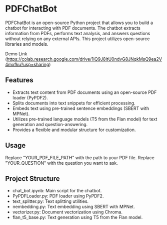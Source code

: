 # PDFChatBot

PDFChatBot is an open-source Python project that allows you to build a chatbot for interacting with PDF documents. The chatbot extracts information from PDFs, performs text analysis, and answers questions without relying on any external APIs. This project utilizes open-source libraries and models.

Demo Link (https://colab.research.google.com/drive/1iQ9J8ltU0ndvG8JNqkMsQ9ea2V4mxfku?usp=sharing)

## Features

- Extracts text content from PDF documents using an open-source PDF loader (PyPDF2).
- Splits documents into text snippets for efficient processing.
- Embeds text using pre-trained sentence embeddings (SBERT with MPNet).
- Utilizes pre-trained language models (T5 from the Flan model) for text generation and question-answering.
- Provides a flexible and modular structure for customization.

## Usage
Replace "YOUR_PDF_FILE_PATH" with the path to your PDF file.
Replace "YOUR_QUESTION" with the question you want to ask.



## Project Structure

- chat_bot.ipynb: Main script for the chatbot.
- PyPDFLoader.py: PDF loader using PyPDF2.
- text_splitter.py: Text splitting utilities.
- nembedding.py: Text embedding using SBERT with MPNet.
- vectorizer.py: Document vectorization using Chroma.
- flan_t5_base.py: Text generation using T5 from the Flan model.
  
